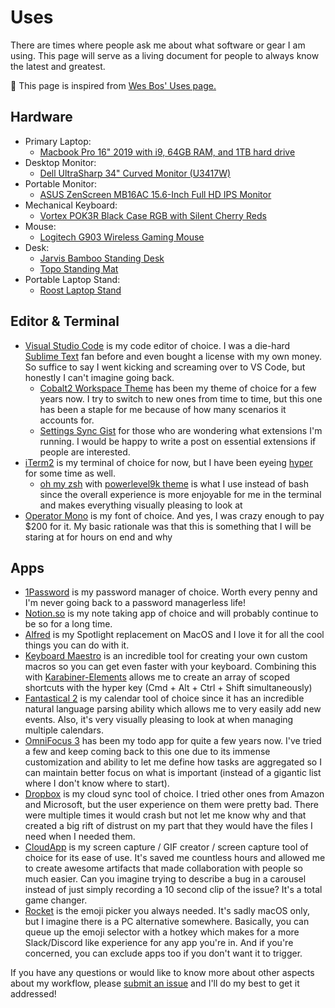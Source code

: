 # Uses

There are times where people ask me about what software or gear I am using. This page will serve as a living document for people to always know the latest and greatest.

<p class="mt-3">
🎩 This page is inspired from <a href="https://wesbos.com/uses/">Wes Bos' Uses page.</a>
</p>

## Hardware

- Primary Laptop:
  - [Macbook Pro 16" 2019 with i9, 64GB RAM, and 1TB hard drive](https://www.apple.com/macbook-pro/)
- Desktop Monitor:
  - [Dell UltraSharp 34" Curved Monitor (U3417W)](https://deals.dell.com/mpp/productdetail/204g)
- Portable Monitor:
  - [ASUS ZenScreen MB16AC 15.6-Inch Full HD IPS Monitor](https://www.amazon.com/ASUS-ZenScreen-MB16AC-15-6-Inch-Monitor/dp/B071S84ZW7/ref=sr_1_2?s=electronics&ie=UTF8&qid=1548301672&sr=1-2&keywords=ASUS+ZenScreen+MB16AC+15.6-Inch+Full+HD+IPS+Monitor)
- Mechanical Keyboard:
  - [Vortex POK3R Black Case RGB with Silent Cherry Reds](https://mechanicalkeyboards.com/shop/index.php?l=product_detail&p=3527)
- Mouse:
  - [Logitech G903 Wireless Gaming Mouse](https://www.amazon.com/Logitech-LIGHTSPEED-POWERPLAY-Wireless-Compatibility/dp/B0716ZFWWV/ref=sr_1_1?s=electronics&ie=UTF8&qid=1548301629&sr=1-1&keywords=logitech+903)
- Desk:
  - [Jarvis Bamboo Standing Desk](https://www.fully.com/jarvis-adjustable-height-desk-bamboo.html)
  - [Topo Standing Mat](https://www.amazon.com/Ergodriven-Not-Flat-Anti-Fatigue-Calculated-Must-Have/dp/B00V3TO9EK/)
- Portable Laptop Stand:
  - [Roost Laptop Stand](https://www.therooststand.com/collections/roost-laptop-stand/products/roost-laptop-stand)

## Editor & Terminal

- [Visual Studio Code](https://code.visualstudio.com/) is my code editor of choice. I was a die-hard [Sublime Text](http://sublimetext.com/) fan before and even bought a license with my own money. So suffice to say I went kicking and screaming over to VS Code, but honestly I can't imagine going back.
  - [Cobalt2 Workspace Theme](https://github.com/wesbos/cobalt2-vscode) has been my theme of choice for a few years now. I try to switch to new ones from time to time, but this one has been a staple for me because of how many scenarios it accounts for.
  - [Settings Sync Gist](https://gist.github.com/bencodezen/49f33096bedcb0ab0b088232104a546b) for those who are wondering what extensions I'm running. I would be happy to write a post on essential extensions if people are interested.
- [iTerm2](https://iterm2.com/) is my terminal of choice for now, but I have been eyeing [hyper](https://hyper.is/) for some time as well.
  - [oh my zsh](https://ohmyz.sh/) with [powerlevel9k theme](https://github.com/bhilburn/powerlevel9k) is what I use instead of bash since the overall experience is more enjoyable for me in the terminal and makes everything visually pleasing to look at
- [Operator Mono](http://www.typography.com/fonts/operator/overview/) is my font of choice. And yes, I was crazy enough to pay \$200 for it. My basic rationale was that this is something that I will be staring at for hours on end and why

## Apps

- [1Password](https://1password.com) is my password manager of choice. Worth every penny and I'm never going back to a password managerless life!
- [Notion.so](https://www.notion.so/) is my note taking app of choice and will probably continue to be so for a long time.
- [Alfred](https://www.alfredapp.com/) is my Spotlight replacement on MacOS and I love it for all the cool things you can do with it.
- [Keyboard Maestro](https://www.keyboardmaestro.com/main/) is an incredible tool for creating your own custom macros so you can get even faster with your keyboard. Combining this with [Karabiner-Elements](https://github.com/tekezo/Karabiner-Elements) allows me to create an array of scoped shortcuts with the hyper key (Cmd + Alt + Ctrl + Shift simultaneously)
- [Fantastical 2](https://flexibits.com/fantastical) is my calendar tool of choice since it has an incredible natural language parsing ability which allows me to very easily add new events. Also, it's very visually pleasing to look at when managing multiple calendars.
- [OmniFocus 3](https://www.omnigroup.com/omnifocus) has been my todo app for quite a few years now. I've tried a few and keep coming back to this one due to its immense customization and ability to let me define how tasks are aggregated so I can maintain better focus on what is important (instead of a gigantic list where I don't know where to start).
- [Dropbox](https://www.dropbox.com) is my cloud sync tool of choice. I tried other ones from Amazon and Microsoft, but the user experience on them were pretty bad. There were multiple times it would crash but not let me know why and that created a big rift of distrust on my part that they would have the files I need when I needed them.
- [CloudApp](https://www.getcloudapp.com/) is my screen capture / GIF creator / screen capture tool of choice for its ease of use. It's saved me countless hours and allowed me to create awesome artifacts that made collaboration with people so much easier. Can you imagine trying to describe a bug in a carousel instead of just simply recording a 10 second clip of the issue? It's a total game changer.
- [Rocket](https://matthewpalmer.net/rocket/) is the emoji picker you always needed. It's sadly macOS only, but I imagine there is a PC alternative somewhere. Basically, you can queue up the emoji selector with a hotkey which makes for a more Slack/Discord like experience for any app you're in. And if you're concerned, you can exclude apps too if you don't want it to trigger.

If you have any questions or would like to know more about other aspects about my workflow, please [submit an issue](https://github.com/bencodezen/bencodezen/issues/new?issue%5Bassignee_id%5D=&issue%5Bmilestone_id%5D=) and I'll do my best to get it addressed!
